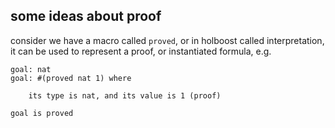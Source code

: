 some ideas about proof
---

consider we have a macro called `proved`, or in holboost called interpretation, it can be used to represent a proof, or instantiated formula, e.g.

    goal: nat
    goal: #(proved nat 1) where

        its type is nat, and its value is 1 (proof)

    goal is proved
